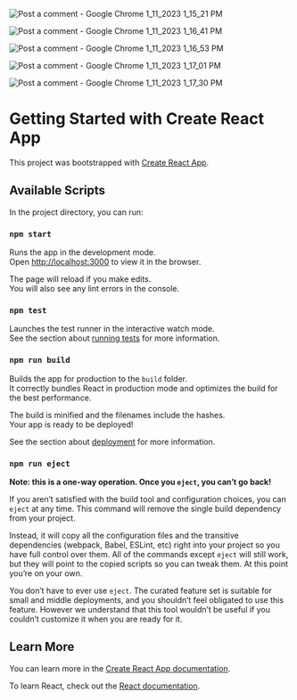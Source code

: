 ![Post a comment - Google Chrome 1_11_2023 1_15_21 PM](https://user-images.githubusercontent.com/96905686/211774321-c44f75f5-e9b5-433e-a9d7-de7219c80c83.png)

![Post a comment - Google Chrome 1_11_2023 1_16_41 PM](https://user-images.githubusercontent.com/96905686/211774333-0094b893-10cb-40df-a055-446a08565c24.png)

![Post a comment - Google Chrome 1_11_2023 1_16_53 PM](https://user-images.githubusercontent.com/96905686/211774352-1415db37-34a3-46ce-af4c-1b3a87f5baea.png)

![Post a comment - Google Chrome 1_11_2023 1_17_01 PM](https://user-images.githubusercontent.com/96905686/211774371-5de35040-9495-4bcf-86b4-a2cac9f03b24.png)

![Post a comment - Google Chrome 1_11_2023 1_17_30 PM](https://user-images.githubusercontent.com/96905686/211774390-0606d7e9-b9c7-46e2-b3dd-0ce5d2f75fb2.png)


# Getting Started with Create React App

This project was bootstrapped with [Create React App](https://github.com/facebook/create-react-app).

## Available Scripts

In the project directory, you can run:

### `npm start`

Runs the app in the development mode.\
Open [http://localhost:3000](http://localhost:3000) to view it in the browser.

The page will reload if you make edits.\
You will also see any lint errors in the console.

### `npm test`

Launches the test runner in the interactive watch mode.\
See the section about [running tests](https://facebook.github.io/create-react-app/docs/running-tests) for more information.

### `npm run build`

Builds the app for production to the `build` folder.\
It correctly bundles React in production mode and optimizes the build for the best performance.

The build is minified and the filenames include the hashes.\
Your app is ready to be deployed!

See the section about [deployment](https://facebook.github.io/create-react-app/docs/deployment) for more information.

### `npm run eject`

**Note: this is a one-way operation. Once you `eject`, you can’t go back!**

If you aren’t satisfied with the build tool and configuration choices, you can `eject` at any time. This command will remove the single build dependency from your project.

Instead, it will copy all the configuration files and the transitive dependencies (webpack, Babel, ESLint, etc) right into your project so you have full control over them. All of the commands except `eject` will still work, but they will point to the copied scripts so you can tweak them. At this point you’re on your own.

You don’t have to ever use `eject`. The curated feature set is suitable for small and middle deployments, and you shouldn’t feel obligated to use this feature. However we understand that this tool wouldn’t be useful if you couldn’t customize it when you are ready for it.

## Learn More

You can learn more in the [Create React App documentation](https://facebook.github.io/create-react-app/docs/getting-started).

To learn React, check out the [React documentation](https://reactjs.org/).
